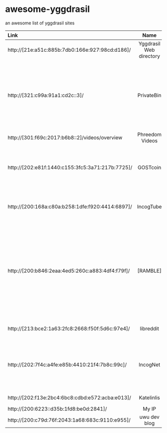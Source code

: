 # awesome-yggdrasil
an awesome list of yggdrasil sites

| Link                                             | Name                    | Description                                                                                                                                                       |
|:-------------------------------------------------|:-----------------------:|:------------------------------------------------------------------------------------------------------------------------------------------------------------------|
| http://[21e:a51c:885b:7db0:166e:927:98cd:d186]/  | Yggdrasil Web directory |                                                                                                                                                                   |
| http://[321:c99a:91a1:cd2c::3]/                  | PrivateBin              | PrivateBin is a minimalist, open source online pastebin where the server has zero knowledge of pasted data                                                        |
| http://[301:f69c:2017:b6b8::2]/videos/overview   | Phreedom Videos         | PeerTube instance                                                                                                                                                 |
| http://[202:e81f:1440:c155:3fc5:3a71:217b:7725]/ | GOSTcoin                | Gostcoin (GST) is a digital currency based on blockchain technology                                                                                               |
| http://[200:168a:c80a:b258:1dfe:f920:4414:6897]/ | IncogTube               | Invidious is an alternative front-end to YouTube                                                                                                                  |
| http://[200:b846:2eaa:4ed5:260c:a883:4df4:f79f]/ | [RAMBLE]                | [RAMBLE] is a unique website in that it exists on not just the 'regular internet' as you may be reading this on right now, but also on several anonymity networks |
| http://[213:bce2:1a63:2fc8:2668:f50f:5d6c:97e4]/ | libreddit               | Private front-end for Reddit                                                                                                                                      |
| http://[202:7f4c:a4fe:e85b:4410:21f4:7b8c:99c]/  | IncogNet                | Private and free speech webhosting solutions in the United States, Netherlands, and Finland                                                                       |
| http://[202:f13e:2bc4:6bc8:cdbd:e572:acba:e013]/ | Katelinlis              | Katelinlis home page                                                                                                                                              |
| http://[200:6223::d35b:1fd8:be0d:2841]/          | My IP                   |                                                                                                                                                                   |
| http://[200:c79d:76f:2043:1a68:683c:9110:e955]/  | uwu dev blog            | [vel](https://github.com/q60)'s dev blog nya                                                                                                                      |
